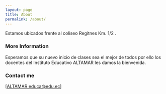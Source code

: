 ```yaml
---
layout: page
title: About
permalink: /about/
---
```


Estamos ubicados frente al coliseo Regitnes Km. 1/2 .

### More Information

Esperamos que su nuevo inicio de clases sea el mejor de todos por ello los docentes del Instituto Educativo ALTAMAR les damos la bienvenida.

### Contact me

[ALTAMAR.educa@edu.ec]
